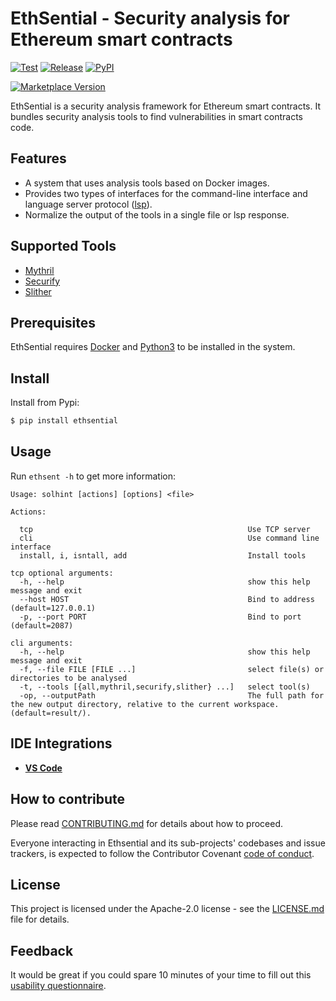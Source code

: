 # EthSential - Security analysis for Ethereum smart contracts

[![Test](https://github.com/1140251/Ethsential/workflows/Test/badge.svg)](https://github.com/1140251/Ethsential/actions)
[![Release](https://github.com/1140251/Ethsential/workflows/Release/badge.svg)](https://github.com/1140251/Ethsential/actions)
[![PyPI](https://badge.fury.io/py/ethsential.svg)](https://pypi.python.org/pypi/ethsential)

[![Marketplace Version](https://vsmarketplacebadge.apphb.com/version-short/1140251.ethsential.svg)](https://marketplace.visualstudio.com/items?itemName=1140251.ethsential)

EthSential is a security analysis framework for Ethereum smart contracts. It bundles security analysis tools to find vulnerabilities in smart contracts code.

## Features

- A system that uses analysis tools based on Docker images.
- Provides two types of interfaces for the command-line interface and language server protocol ([lsp](https://microsoft.github.io/language-server-protocol/)).
- Normalize the output of the tools in a single file or lsp response.

## Supported Tools

- [Mythril](https://github.com/ConsenSys/mythril)
- [Securify](https://github.com/eth-sri/securify2)
- [Slither](https://github.com/crytic/slither)

## Prerequisites

EthSential requires [Docker](https://docs.docker.com/install) and [Python3](https://www.python.org) to be installed in the system.

## Install

Install from Pypi:

```bash
$ pip install ethsential
```

## Usage

Run `ethsent -h` to get more information:

```text
Usage: solhint [actions] [options] <file>

Actions:

  tcp                                                Use TCP server
  cli                                                Use command line interface
  install, i, isntall, add                           Install tools

tcp optional arguments:
  -h, --help                                         show this help message and exit
  --host HOST                                        Bind to address (default=127.0.0.1)
  -p, --port PORT                                    Bind to port (default=2087)

cli arguments:
  -h, --help                                         show this help message and exit
  -f, --file FILE [FILE ...]                         select file(s) or directories to be analysed
  -t, --tools [{all,mythril,securify,slither} ...]   select tool(s)
  -op, --outputPath                                  The full path for the new output directory, relative to the current workspace. (default=result/).
```

## IDE Integrations

- **[VS Code](https://marketplace.visualstudio.com/items?itemName=1140251.ethsential)**

## How to contribute

Please read [CONTRIBUTING.md](https://github.com/1140251/Ethsential/blob/master/CONTRIBUTING.md) for details about how to proceed.

Everyone interacting in Ethsential and its sub-projects' codebases and issue trackers, is expected to follow the Contributor Covenant [code of conduct](https://github.com/1140251/Ethsential/blob/master/CODE_OF_CONDUCT.md).

## License

This project is licensed under the Apache-2.0 license - see the [LICENSE.md](https://github.com/1140251/Ethsential/blob/master/LICENSE.md) file for details.

## Feedback

It would be great if you could spare 10 minutes of your time to fill out this [usability questionnaire](https://forms.office.com/Pages/ResponsePage.aspx?id=KaZgeh_mDEOcYyZmU7K4mZIDqDMQVa9DjdhP06kyJbJUNU9MRVlKUDdRM1dFVkdSMU5SMzAwM1AyTS4u).
